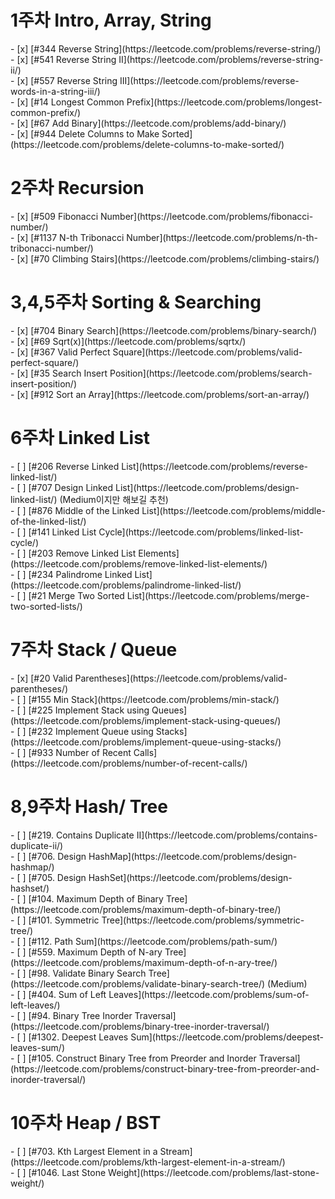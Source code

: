 <h1>1주차 Intro, Array, String</h1>
- [x] [#344 Reverse String](https://leetcode.com/problems/reverse-string/)<br>
- [x] [#541 Reverse String II](https://leetcode.com/problems/reverse-string-ii/)<br>
- [x] [#557 Reverse String III](https://leetcode.com/problems/reverse-words-in-a-string-iii/)<br>
- [x] [#14 Longest Common Prefix](https://leetcode.com/problems/longest-common-prefix/)<br>
- [x] [#67 Add Binary](https://leetcode.com/problems/add-binary/)<br>
- [x] [#944 Delete Columns to Make Sorted](https://leetcode.com/problems/delete-columns-to-make-sorted/)<br>
<h1>2주차 Recursion</h1>
- [x] [#509 Fibonacci Number](https://leetcode.com/problems/fibonacci-number/)<br>
- [x] [#1137 N-th Tribonacci Number](https://leetcode.com/problems/n-th-tribonacci-number/)<br>
- [x] [#70 Climbing Stairs](https://leetcode.com/problems/climbing-stairs/)<br>
<h1>3,4,5주차 Sorting & Searching</h1>
- [x] [#704 Binary Search](https://leetcode.com/problems/binary-search/)<br>
- [x] [#69 Sqrt(x)](https://leetcode.com/problems/sqrtx/)<br>
- [x] [#367 Valid Perfect Square](https://leetcode.com/problems/valid-perfect-square/)<br>
- [x] [#35 Search Insert Position](https://leetcode.com/problems/search-insert-position/)<br>
- [x] [#912 Sort an Array](https://leetcode.com/problems/sort-an-array/)<br>
<h1>6주차 Linked List</h1>
- [ ] [#206 Reverse Linked List](https://leetcode.com/problems/reverse-linked-list/)<br>
- [ ] [#707 Design Linked List](https://leetcode.com/problems/design-linked-list/) (Medium이지만 해보길 추천)<br>
- [ ] [#876 Middle of the Linked List](https://leetcode.com/problems/middle-of-the-linked-list/)<br>
- [ ] [#141 Linked List Cycle](https://leetcode.com/problems/linked-list-cycle/)<br>
- [ ] [#203 Remove Linked List Elements](https://leetcode.com/problems/remove-linked-list-elements/)<br>
- [ ] [#234 Palindrome Linked List](https://leetcode.com/problems/palindrome-linked-list/)<br>
- [ ] [#21 Merge Two Sorted List](https://leetcode.com/problems/merge-two-sorted-lists/)<br>
<h1>7주차 Stack / Queue</h1>
- [x] [#20 Valid Parentheses](https://leetcode.com/problems/valid-parentheses/)<br>
- [ ] [#155 Min Stack](https://leetcode.com/problems/min-stack/)<br>
- [ ] [#225 Implement Stack using Queues](https://leetcode.com/problems/implement-stack-using-queues/)<br>
- [ ] [#232 Implement Queue using Stacks](https://leetcode.com/problems/implement-queue-using-stacks/)<br>
- [ ] [#933 Number of Recent Calls](https://leetcode.com/problems/number-of-recent-calls/)
<h1>8,9주차 Hash/ Tree</h1>
- [ ] [#219. Contains Duplicate II](https://leetcode.com/problems/contains-duplicate-ii/)<br>
- [ ] [#706. Design HashMap](https://leetcode.com/problems/design-hashmap/)<br>
- [ ] [#705. Design HashSet](https://leetcode.com/problems/design-hashset/)<br>
- [ ] [#104. Maximum Depth of Binary Tree](https://leetcode.com/problems/maximum-depth-of-binary-tree/)<br>
- [ ] [#101. Symmetric Tree](https://leetcode.com/problems/symmetric-tree/)<br>
- [ ] [#112. Path Sum](https://leetcode.com/problems/path-sum/)<br>
- [ ] [#559. Maximum Depth of N-ary Tree](https://leetcode.com/problems/maximum-depth-of-n-ary-tree/)<br>
- [ ] [#98. Validate Binary Search Tree](https://leetcode.com/problems/validate-binary-search-tree/) (Medium)<br>
- [ ] [#404. Sum of Left Leaves](https://leetcode.com/problems/sum-of-left-leaves/)<br>
- [ ] [#94. Binary Tree Inorder Traversal](https://leetcode.com/problems/binary-tree-inorder-traversal/)<br>
- [ ] [#1302. Deepest Leaves Sum](https://leetcode.com/problems/deepest-leaves-sum/)<br>
- [ ] [#105. Construct Binary Tree from Preorder and Inorder Traversal](https://leetcode.com/problems/construct-binary-tree-from-preorder-and-inorder-traversal/)<br>
<h1>10주차 Heap / BST</h1>
- [ ] [#703. Kth Largest Element in a Stream](https://leetcode.com/problems/kth-largest-element-in-a-stream/)<br>
- [ ] [#1046. Last Stone Weight](https://leetcode.com/problems/last-stone-weight/)<br>